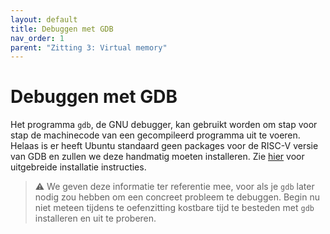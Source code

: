 ```yaml
---
layout: default
title: Debuggen met GDB
nav_order: 1
parent: "Zitting 3: Virtual memory"
---
```


# Debuggen met GDB

Het programma `gdb`, de GNU debugger, kan gebruikt worden om stap voor stap de machinecode van een gecompileerd programma uit te voeren. 
Helaas is er heeft Ubuntu standaard geen packages voor de RISC-V versie van GDB en zullen we deze handmatig moeten installeren.
Zie [hier](../../../tutorials/gdb) voor uitgebreide installatie instructies.

> :warning: We geven deze informatie ter referentie mee, voor als je `gdb` later nodig zou hebben om een concreet probleem te debuggen. Begin nu niet meteen tijdens te oefenzitting kostbare tijd te besteden met `gdb` installeren en uit te proberen.
